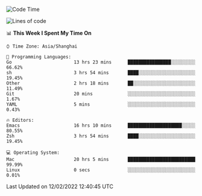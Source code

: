<!--START_SECTION:waka-->
![Code Time](http://img.shields.io/badge/Code%20Time-614%20hrs%2050%20mins-blue)

![Lines of code](https://img.shields.io/badge/From%20Hello%20World%20I%27ve%20Written-22%20Thousand%20lines%20of%20code-blue)

📊 **This Week I Spent My Time On** 

```text
⌚︎ Time Zone: Asia/Shanghai

💬 Programming Languages: 
Go                       13 hrs 23 mins      ████████████████░░░░░░░░░   66.62% 
sh                       3 hrs 54 mins       ████░░░░░░░░░░░░░░░░░░░░░   19.45% 
Other                    2 hrs 18 mins       ██░░░░░░░░░░░░░░░░░░░░░░░   11.49% 
Git                      20 mins             ░░░░░░░░░░░░░░░░░░░░░░░░░   1.67% 
YAML                     5 mins              ░░░░░░░░░░░░░░░░░░░░░░░░░   0.43%

🔥 Editors: 
Emacs                    16 hrs 10 mins      ████████████████████░░░░░   80.55% 
Zsh                      3 hrs 54 mins       ████░░░░░░░░░░░░░░░░░░░░░   19.45%

💻 Operating System: 
Mac                      20 hrs 5 mins       █████████████████████████   99.99% 
Linux                    0 secs              ░░░░░░░░░░░░░░░░░░░░░░░░░   0.01%

```


 Last Updated on 12/02/2022 12:40:45 UTC
<!--END_SECTION:waka-->
